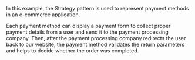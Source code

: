 In this example, the Strategy pattern is used to represent payment methods in an e-commerce application.

Each payment method can display a payment form to collect proper payment details from a user and send it to the payment processing company. Then, after the payment processing company redirects the user back to our website, the payment method validates the return parameters and helps to decide whether the order was completed.
